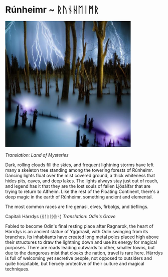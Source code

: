 # Rúnheimr ~ ᚱᚢᚾᚺᛖᛁᛗᚱ

<img src="/assets/Images/Worlds/runheimr.png" width="400" height="400"/>

*Translation: Land of Mysteries*

Dark, rolling clouds fill the skies, and frequent lightning storms have left many a skeleton tree standing among the towering forests of Rúnheimr. Dancing lights float over the mist covered ground, a thick whiteness that hides pits, caves, and deep lakes. The lights always stay just out of reach, and legend has it that they are the lost souls of fallen Ljósálfar that are trying to return to Alfheim. Like the rest of the Floating Continent, there's a deep magic in the earth of Rúnheimr, something ancient and elemental. 

The most common races are fire genasi, elves, firbolgs, and tieflings.

Capital: Hárrdys (ᚺᚨᚱᚱᛞᚤᛋ)
*Translation: Odin's Grave*

Fabled to become Odin's final resting place after Ragnarok, the heart of Hárrdys is an ancient statue of Yggdrasil, with Odin swinging from its branches. Its inhabitants have created long metal poles placed high above their structures to draw the lightning down and use its energy for magical purposes. There are roads leading outwards to other, smaller towns, but due to the dangerous mist that cloaks the nation, travel is rare here. Hárrdys is full of welcoming yet secretive people, not opposed to outsiders and quite hospitable, but fiercely protective of their culture and magical techniques. 